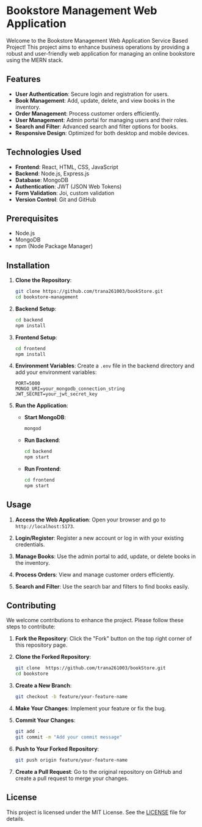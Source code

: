# Bookstore Management Web Application

Welcome to the Bookstore Management Web Application Service Based Project! This project aims to enhance business operations by providing a robust and user-friendly web application for managing an online bookstore using the MERN stack.

## Features

- **User Authentication**: Secure login and registration for users.
- **Book Management**: Add, update, delete, and view books in the inventory.
- **Order Management**: Process customer orders efficiently.
- **User Management**: Admin portal for managing users and their roles.
- **Search and Filter**: Advanced search and filter options for books.
- **Responsive Design**: Optimized for both desktop and mobile devices.

## Technologies Used

- **Frontend**: React, HTML, CSS, JavaScript
- **Backend**: Node.js, Express.js
- **Database**: MongoDB
- **Authentication**: JWT (JSON Web Tokens)
- **Form Validation**: Joi, custom validation
- **Version Control**: Git and GitHub

## Prerequisites

- Node.js
- MongoDB
- npm (Node Package Manager)

## Installation

1. **Clone the Repository**:
   ```bash
   git clone https://github.com/trana261003/bookStore.git
   cd bookstore-management
   ```

2. **Backend Setup**:
   ```bash
   cd backend
   npm install
   ```

3. **Frontend Setup**:
   ```bash
   cd frontend
   npm install
   ```

4. **Environment Variables**:
   Create a `.env` file in the backend directory and add your environment variables:
   ```plaintext
   PORT=5000
   MONGO_URI=your_mongodb_connection_string
   JWT_SECRET=your_jwt_secret_key
   ```

5. **Run the Application**:

   - **Start MongoDB**:
     ```bash
     mongod
     ```

   - **Run Backend**:
     ```bash
     cd backend
     npm start
     ```

   - **Run Frontend**:
     ```bash
     cd frontend
     npm start
     ```

## Usage

1. **Access the Web Application**:
   Open your browser and go to `http://localhost:5173`.

2. **Login/Register**:
   Register a new account or log in with your existing credentials.

3. **Manage Books**:
   Use the admin portal to add, update, or delete books in the inventory.

4. **Process Orders**:
   View and manage customer orders efficiently.

5. **Search and Filter**:
   Use the search bar and filters to find books easily.

## Contributing

We welcome contributions to enhance the project. Please follow these steps to contribute:

1. **Fork the Repository**:
   Click the "Fork" button on the top right corner of this repository page.

2. **Clone the Forked Repository**:
   ```bash
   git clone  https://github.com/trana261003/bookStore.git
   cd bookstore
   ```

3. **Create a New Branch**:
   ```bash
   git checkout -b feature/your-feature-name
   ```

4. **Make Your Changes**:
   Implement your feature or fix the bug.

5. **Commit Your Changes**:
   ```bash
   git add .
   git commit -m "Add your commit message"
   ```

6. **Push to Your Forked Repository**:
   ```bash
   git push origin feature/your-feature-name
   ```

7. **Create a Pull Request**:
   Go to the original repository on GitHub and create a pull request to merge your changes.

## License

This project is licensed under the MIT License. See the [LICENSE](LICENSE) file for details.
